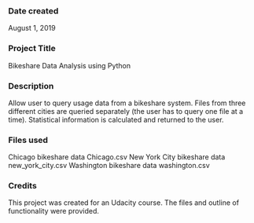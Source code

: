 ### Date created
August 1, 2019

### Project Title
Bikeshare Data Analysis using Python

### Description
Allow user to query usage data from a bikeshare system.  Files from three different cities are queried separately (the user has to query one file at a time).  Statistical information is calculated and returned to the user.   

### Files used
Chicago bikeshare data          Chicago.csv
New York City bikeshare data    new_york_city.csv
Washington bikeshare data       washington.csv


### Credits
This project was created for an Udacity course.  The files and outline of functionality were provided.

